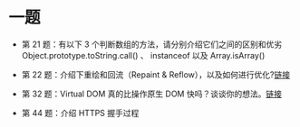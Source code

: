 
# 一题

- 第 21 题：有以下 3 个判断数组的方法，请分别介绍它们之间的区别和优劣  
Object.prototype.toString.call() 、 instanceof 以及 Array.isArray()

- 第 22 题：介绍下重绘和回流（Repaint & Reflow），以及如何进行优化?[链接](https://github.com/Advanced-Frontend/Daily-Interview-Question/issues/24)


- 第 32 题：Virtual DOM 真的比操作原生 DOM 快吗？谈谈你的想法。[链接](https://github.com/Advanced-Frontend/Daily-Interview-Question/issues/47)

- 第 44 题：介绍 HTTPS 握手过程